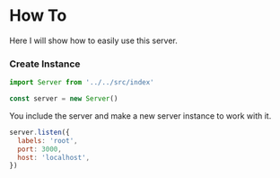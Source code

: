 # How To

Here I will show how to easily use this server.

### Create Instance

```js
import Server from '../../src/index'

const server = new Server()
```

You include the server and make a new server instance to work with it.


```js
server.listen({
  labels: 'root',
  port: 3000,
  host: 'localhost',
})
```
